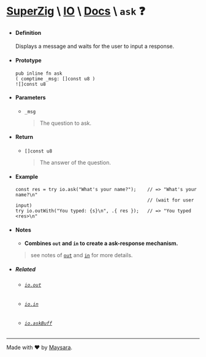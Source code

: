 # **[SuperZig](https://github.com/Super-ZIG)** \ **[IO](../../README.md)** \ **[Docs](../readme.md)** \ **`ask`** ❓

- #### **Definition**

    Displays a message and waits for the user to input a response.

- #### **Prototype**

    ```zig
    pub inline fn ask
    ( comptime _msg: []const u8 ) 
    ![]const u8
    ```

- #### **Parameters**

  - `_msg`
  
    > The question to ask.

- #### **Return**

  - `[]const u8`
  
    > The answer of the question.

- #### **Example**

    ```zig
    const res = try io.ask("What's your name?");    // => "What's your name?\n"
                                                    // (wait for user input)
    try io.outWith("You typed: {s}\n", .{ res });   // => "You typed <res>\n"
    ```

- #### **Notes**

  - **Combines `out` and `in` to create a ask-response mechanism.**
  
  > see notes of [`out`](./out.md) and [`in`](./in.md) for more details.

- ##### Related

  - ###### [`io.out`](./out.md)
  
  - ###### [`io.in`](./in.md)

  - ###### [`io.askBuff`](./askBuff.md)

---

Made with ❤️ by [Maysara](http://github.com/maysara-elshewehy).